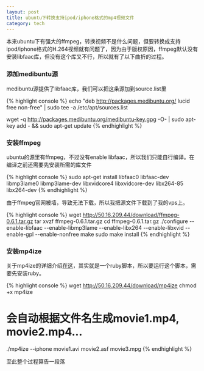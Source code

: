 ```yaml
---
layout: post
title: ubuntu下转换支持ipod/iphone格式的mp4视频文件
category: tech
---
```


本来ubuntu下有强大的ffmpeg，转换视频不是什么问题，但要转换成支持ipod/iphone格式的H.264视频就有问题了，因为由于版权原因，ffmpeg默认没有安装libfaac库，但没有这个库又不行，所以就有了以下曲折的过程。

### 添加medibuntu源

medibuntu源提供了libfaac库，我们可以把这条源加到source.list里

{% highlight console %}
echo "deb http://packages.medibuntu.org/ lucid free non-free" | sudo tee -a /etc/apt/sources.list

wget -q http://packages.medibuntu.org/medibuntu-key.gpg -O- | sudo apt-key add - && sudo apt-get update
{% endhighlight %}

### 安装ffmpeg

ubuntu的源里有ffmpeg，不过没有enable libfaac，所以我们只能自行编译。在编译之前还需要先安装所需的库文件

{% highlight console %}
sudo apt-get install libfaac0 libfaac-dev libmp3lame0 libmp3lame-dev libxvidcore4 libxvidcore-dev libx264-85 libx264-dev
{% endhighlight %}

由于ffmpeg官网被墙，导致无法下载，所以我把源文件下载到了我的vps上。

{% highlight console %}
wget http://50.16.209.44/download/ffmpeg-0.6.1.tar.gz
tar xvzf ffmpeg-0.6.1.tar.gz
cd ffmpeg-0.6.1.tar.gz
./configure --enable-libfaac --enable-libmp3lame --enable-libx264 --enable-libxvid --enable-gpl --enable-nonfree
make
sudo make install
{% endhighlight %}

### 安装mp4ize

关于mp4ize的详细介绍<a href="http://thomer.com/howtos/ipod_video.html">在这</a>，其实就是一个ruby脚本，所以要运行这个脚本，需要先安装ruby。

{% highlight console %}
wget http://50.16.209.44/download/mp4ize
chmod +x mp4ize
# 会自动根据文件名生成movie1.mp4, movie2.mp4...
./mp4ize --iphone movie1.avi movie2.asf movie3.mpg
{% endhighlight %}

至此整个过程算告一段落
